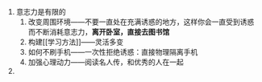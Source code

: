 1. 意志力是有限的
	1. 改变周围环境——不要一直处在充满诱惑的地方，这样你会一直受到诱惑而不断消耗意志力，**离开卧室，直接去图书馆**
	2. 构建[[学习方法]]——灵活多变
	3. 如何不刷手机——一次性拒绝诱惑：直接物理隔离手机
	4. 加强心理动力——阅读名人传，和优秀的人在一起
2.